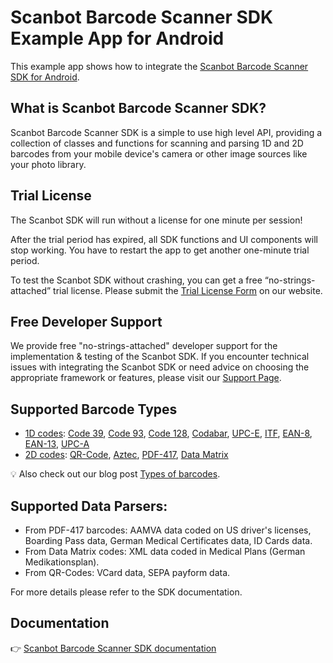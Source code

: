 # Scanbot Barcode Scanner SDK Example App for Android

This example app shows how to integrate the [Scanbot Barcode Scanner SDK for Android](https://scanbot.io/developer/android-barcode-scanner/).


## What is Scanbot Barcode Scanner SDK?

Scanbot Barcode Scanner SDK is a simple to use high level API, providing a collection of classes and functions for scanning and parsing 1D and 2D barcodes from your mobile device's camera or other image sources like your photo library.

## Trial License

The Scanbot SDK will run without a license for one minute per session!

After the trial period has expired, all SDK functions and UI components will stop working. You have to restart the app to get another one-minute trial period.

To test the Scanbot SDK without crashing, you can get a free “no-strings-attached” trial license. Please submit the [Trial License Form](https://scanbot.io/trial/) on our website.

## Free Developer Support

We provide free "no-strings-attached" developer support for the implementation & testing of the Scanbot SDK.
If you encounter technical issues with integrating the Scanbot SDK or need advice on choosing the appropriate
framework or features, please visit our [Support Page](https://docs.scanbot.io/support/).


## Supported Barcode Types

- [1D codes](https://scanbot.io/products/barcode-software/1d-barcode-scanner/): [Code 39](https://scanbot.io/products/barcode-software/1d-barcode-scanner/code-39/), [Code 93](https://scanbot.io/products/barcode-software/1d-barcode-scanner/code-93/), [Code 128](https://scanbot.io/products/barcode-software/1d-barcode-scanner/code-128/), [Codabar](https://scanbot.io/products/barcode-software/1d-barcode-scanner/codabar/), [UPC-E](https://scanbot.io/products/barcode-software/1d-barcode-scanner/upc/), [ITF](https://scanbot.io/products/barcode-software/1d-barcode-scanner/itf/), [EAN-8](https://scanbot-sdk.com/products/barcode-software/1d-barcode-scanner/ean/), [EAN-13](https://scanbot-sdk.com/products/barcode-software/1d-barcode-scanner/ean/), [UPC-A](https://scanbot.io/products/barcode-software/1d-barcode-scanner/upc/)
- [2D codes](https://scanbot.io/products/barcode-software/2d-barcode-scanner/): [QR-Code](https://scanbot.io/products/barcode-software/2d-barcode-scanner/qr-code/), [Aztec](https://scanbot.io/products/barcode-software/2d-barcode-scanner/aztec/), [PDF-417](https://scanbot.io/products/barcode-software/2d-barcode-scanner/pdf417/), [Data Matrix](https://scanbot.io/products/barcode-software/2d-barcode-scanner/data-matrix/)

💡 Also check out our blog post [Types of barcodes](https://scanbot.io/blog/types-of-barcodes/).


## Supported Data Parsers:

- From PDF-417 barcodes: AAMVA data coded on US driver's licenses, Boarding Pass data, German Medical Certificates data, ID Cards data.
- From Data Matrix codes: XML data coded in Medical Plans (German Medikationsplan).
- From QR-Codes: VCard data, SEPA payform data.

For more details please refer to the SDK documentation.


## Documentation

👉 [Scanbot Barcode Scanner SDK documentation](https://docs.scanbot.io/barcode-scanner-sdk/android/introduction/)

